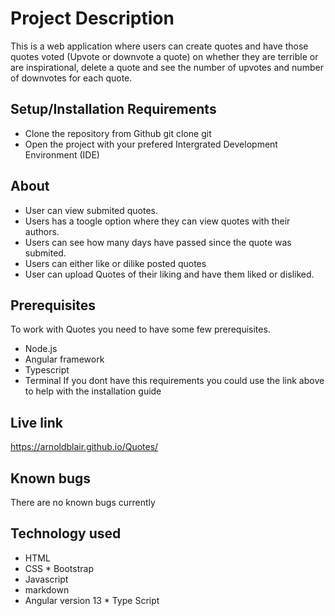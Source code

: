 # Project Description

This is a web application where users can create quotes and have those quotes voted (Upvote or downvote a quote) on whether they are terrible or are inspirational, delete a quote and see the number of upvotes and number of downvotes for each quote.

## Setup/Installation Requirements

* Clone the repository from Github git clone git 
* Open the project with your prefered Intergrated Development Environment (IDE)

## About


* User can view submited quotes.
* Users has a toogle option where they can view quotes with their authors.
* Users can see how many days have passed since the quote was submited.
* Users can either like or dilike posted quotes
* User can upload Quotes of their liking and have them liked or disliked.

## Prerequisites
 To work with Quotes you need to have some few prerequisites.
 * Node.js
 * Angular framework
 * Typescript
 * Terminal If you dont have this requirements you could use the link above to help with the installation guide


## Live link

https://arnoldblair.github.io/Quotes/

## Known bugs

There are no known bugs currently

## Technology used

   *  HTML
   *  CSS
    * Bootstrap
   *  Javascript
   * markdown
   * Angular version 13
    * Type Script





